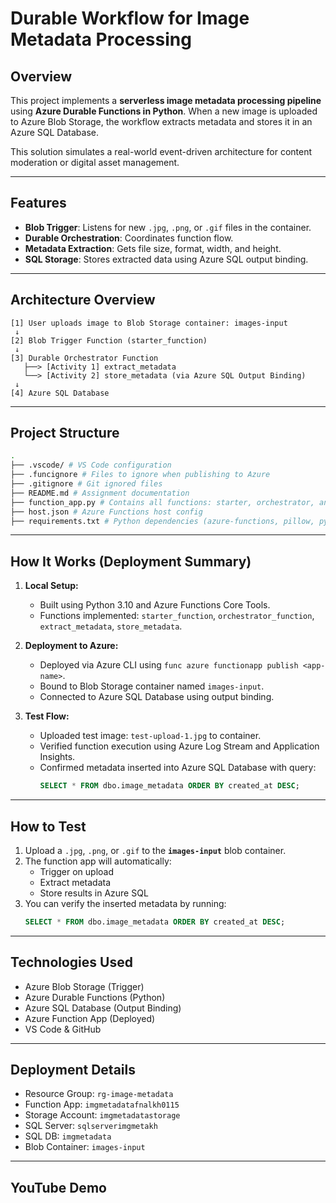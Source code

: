 # Durable Workflow for Image Metadata Processing

## Overview

This project implements a **serverless image metadata processing pipeline** using **Azure Durable Functions in Python**. When a new image is uploaded to Azure Blob Storage, the workflow extracts metadata and stores it in an Azure SQL Database.

This solution simulates a real-world event-driven architecture for content moderation or digital asset management.

---

## Features

- **Blob Trigger**: Listens for new `.jpg`, `.png`, or `.gif` files in the container.
- **Durable Orchestration**: Coordinates function flow.
- **Metadata Extraction**: Gets file size, format, width, and height.
- **SQL Storage**: Stores extracted data using Azure SQL output binding.

---

## Architecture Overview

```
[1] User uploads image to Blob Storage container: images-input
 ↓
[2] Blob Trigger Function (starter_function)
 ↓
[3] Durable Orchestrator Function
   ├──> [Activity 1] extract_metadata
   └──> [Activity 2] store_metadata (via Azure SQL Output Binding)
 ↓
[4] Azure SQL Database
```

---

## Project Structure

```bash
.
├── .vscode/ # VS Code configuration
├── .funcignore # Files to ignore when publishing to Azure
├── .gitignore # Git ignored files
├── README.md # Assignment documentation
├── function_app.py # Contains all functions: starter, orchestrator, and activity functions
├── host.json # Azure Functions host config
├── requirements.txt # Python dependencies (azure-functions, pillow, pyodbc, etc.)
```

---

## How It Works (Deployment Summary)

1. **Local Setup:**
   - Built using Python 3.10 and Azure Functions Core Tools.
   - Functions implemented: `starter_function`, `orchestrator_function`, `extract_metadata`, `store_metadata`.

2. **Deployment to Azure:**
   - Deployed via Azure CLI using `func azure functionapp publish <app-name>`.
   - Bound to Blob Storage container named `images-input`.
   - Connected to Azure SQL Database using output binding.

3. **Test Flow:**
   - Uploaded test image: `test-upload-1.jpg` to container.
   - Verified function execution using Azure Log Stream and Application Insights.
   - Confirmed metadata inserted into Azure SQL Database with query:
     ```sql
     SELECT * FROM dbo.image_metadata ORDER BY created_at DESC;
     ```

---

## How to Test

1. Upload a `.jpg`, `.png`, or `.gif` to the **`images-input`** blob container.
2. The function app will automatically:
   - Trigger on upload
   - Extract metadata
   - Store results in Azure SQL
3. You can verify the inserted metadata by running:
   ```sql
   SELECT * FROM dbo.image_metadata ORDER BY created_at DESC;
   ```

---

## Technologies Used

- Azure Blob Storage (Trigger)
- Azure Durable Functions (Python)
- Azure SQL Database (Output Binding)
- Azure Function App (Deployed)
- VS Code & GitHub

---

## Deployment Details

- Resource Group: `rg-image-metadata`
- Function App: `imgmetadatafnalkh0115`
- Storage Account: `imgmetadatastorage`
- SQL Server: `sqlserverimgmetakh`
- SQL DB: `imgmetadata`
- Blob Container: `images-input`

---

## YouTube Demo



